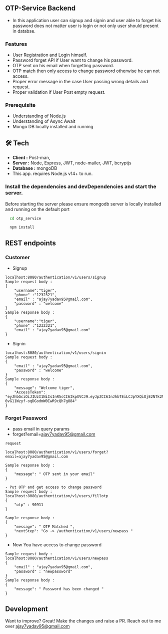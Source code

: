 ## OTP-Service Backend
- In this application user can signup and signin and user able to forget his password does not matter user is login or not only user should present in databse.

### Features
- User Registration and Login himself.
- Password forget API if User want to change his password.
- OTP sent on his email when forgetting password.
- OTP match then only access to change password otherwise he can not access.
- Proper error message in the case User passing wrong details and request.
- Proper validation if User Post empty request.

### Prerequisite
- Understanding of Node.js
- Understanding of Async Await
- Mongo DB locally installed and running

## 🛠 Tech
- **Client   :** Post-man,
- **Server   :** Node, Express, JWT, node-mailer, JWT, bcryptjs
- **Database :** mongoDB
- This app. requires Node.js v14+ to run.

### Install the dependencies and devDependencies and start the server.
Before starting the server please ensure mongodb server is locally installed and running on the default port

```bash
  cd otp_service
```
```bash
  npm install
```

## REST endpoints
### Customer 
- Signup 
``` 
localhost:8080/authentication/v1/users/signup
Sample request body :
{
    "username":"tiger",
    "phone" :"1232321",
    "email" : "ajay7yadav95@gmail.com",
    "password" : "welcome"
}
Sample response body :
{
    "username":"tiger",
    "phone" :"1232321",
    "email" : "ajay7yadav95@gmail.com"
}
```
- Signin 
```
localhost:8080/authentication/v1/users/signin
Sample request body :
{
    "email" : "ajay7yadav95@gmail.com",
    "password" : "welcome"
}
Sample response body :
{
    "message": "Welcome tiger",
    "AccessToken": "eyJhbGciOiJIUzI1NiIsInR5cCI6IkpXVCJ9.eyJpZCI6InJhbTEiLCJpYXQiOjE2NTk2MDE2NTEsImV4cCI6MTY1OTYwMTg1MX0.CXhGnfBTmYE-0vG11Wzyf-oqDGodmW0IwR9cQh7gO84"
}
```
### Forget Password
- pass email in query params 
- forget?email=ajay7yadav95@gmail.com
``` 
request

localhost:8080/authentication/v1/users/forget?email=ajay7yadav95@gmail.com

Sample response body :
{
    "message": " OTP sent in your email"
}
```

```
- Put OTP and get access to change password
Sample request body :
localhost:8080/authentication/v1/users/fillotp
{
    "otp" : 90911
}

Sample response body :
{
    "message": " OTP Matched ",
    "nextStep": "Go -> /authentication/v1/users/newpass "
}

```
- Now You have access to change password
```
Sample request body :
localhost:8080/authentication/v1/users/newpass
{
    "email" : "ajay7yadav95@gmail.com",
    "password" : "newpassword"
}
Sample response body :
{
    "message": " Password has been changed "
}
```

## Development
Want to improve? Great! Make the changes and raise a PR. Reach out to me over ajay7yadav95@gmail.com
